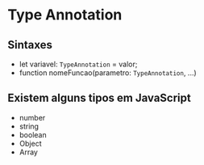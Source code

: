 # Type Annotation

## Sintaxes

- let variavel: `TypeAnnotation` = valor;
- function nomeFuncao(parametro: `TypeAnnotation`, ...)

## Existem alguns tipos em JavaScript

- number
- string
- boolean
- Object
- Array
